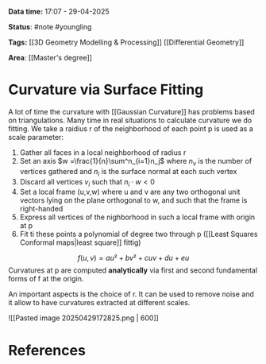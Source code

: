 **Data time:** 17:07 - 29-04-2025

**Status**: #note #youngling 

**Tags:** [[3D Geometry Modelling & Processing]] [[Differential Geometry]]

**Area**: [[Master's degree]]
# Curvature via Surface Fitting

A lot of time the curvature with [[Gaussian Curvature]] has problems based on triangulations. Many time in real situations to calculate curvature we do fitting. We take a raidius r of the neighborhood of each point p is used as a scale parameter:
1. Gather all faces in a local neighborhood of radius r
2. Set an axis $w =\frac{1}{n}\sum^n_{i=1}n_j$ where $n_v$ is the number of vertices gathered and $n_i$ is the surface normal at each such vertex
3. Discard all vertices $v_i$ such that $n_i \cdot w < 0$
4. Set a local frame (u,v,w) where u and v are any two orthogonal unit vectors lying on the plane orthogonal to w, and such that the frame is right-handed
5. Express all vertices of the nighborhood in such a local frame with origin at p
6. Fit ti these points a polynomial of degree two through p ([[Least Squares Conformal maps|least square]] fittig)

$$f(u,v) = au² + bv² + cuv + du + eu$$
Curvatures at p are computed **analytically** via first and second fundamental forms of f at the origin.

An important aspects is the choice of r. It can be used to remove noise and it allow to have curvatures extracted at different scales.

![[Pasted image 20250429172825.png | 600]]
# References